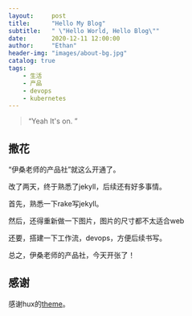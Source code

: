 ```yaml
---
layout:     post
title:      "Hello My Blog"
subtitle:   " \"Hello World, Hello Blog\""
date:       2020-12-11 12:00:00
author:     "Ethan"
header-img: "images/about-bg.jpg"
catalog: true
tags:
    - 生活
    - 产品
    - devops
    - kubernetes
---
```


> “Yeah It's on. ”

## 撒花

“伊桑老师的产品社”就这么开通了。

改了两天，终于熟悉了jekyll，后续还有好多事情。

首先，熟悉一下rake写jekyll。

然后，还得重新做一下图片，图片的尺寸都不太适合web

还要，搭建一下工作流，devops，方便后续书写。

总之，伊桑老师的产品社，今天开张了！

## 感谢

感谢hux的<a href="http://huangxuan.me/" target="_blank">theme</a>。